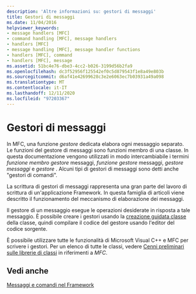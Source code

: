 ```yaml
---
description: 'Altre informazioni su: gestori di messaggi'
title: Gestori di messaggi
ms.date: 11/04/2016
helpviewer_keywords:
- message handlers [MFC]
- command handling [MFC], message handlers
- handlers [MFC]
- message handling [MFC], message handler functions
- handlers [MFC], command
- handlers [MFC], message
ms.assetid: 51bc4e76-dbe3-4cc2-b026-3199d56b2fa9
ms.openlocfilehash: dc3f52956f125542ef0c5d879543f1e8a49e803b
ms.sourcegitcommit: d6af41e42699628c3e2e6063ec7b03931a49a098
ms.translationtype: MT
ms.contentlocale: it-IT
ms.lasthandoff: 12/11/2020
ms.locfileid: "97203367"
---
```

# <a name="message-handlers"></a>Gestori di messaggi

In MFC, una funzione *gestore* dedicata elabora ogni messaggio separato. Le funzioni del gestore di messaggi sono funzioni membro di una classe. In questa documentazione vengono utilizzati in modo intercambiabile i termini *funzione membro gestore* messaggi, *funzione gestore* messaggi, *gestore messaggi* e *gestore* . Alcuni tipi di gestori di messaggi sono detti anche "gestori di comandi".

La scrittura di gestori di messaggi rappresenta una gran parte del lavoro di scrittura di un'applicazione Framework. In questa famiglia di articoli viene descritto il funzionamento del meccanismo di elaborazione dei messaggi.

Il gestore di un messaggio esegue le operazioni desiderate in risposta a tale messaggio. È possibile creare i gestori usando la [creazione guidata classe](reference/mfc-class-wizard.md) della classe, quindi compilare il codice del gestore usando l'editor del codice sorgente.

È possibile utilizzare tutte le funzionalità di Microsoft Visual C++ e MFC per scrivere i gestori. Per un elenco di tutte le classi, vedere [Cenni preliminari sulle librerie di classi](class-library-overview.md) in riferimenti a *MFC*.

## <a name="see-also"></a>Vedi anche

[Messaggi e comandi nel Framework](messages-and-commands-in-the-framework.md)
